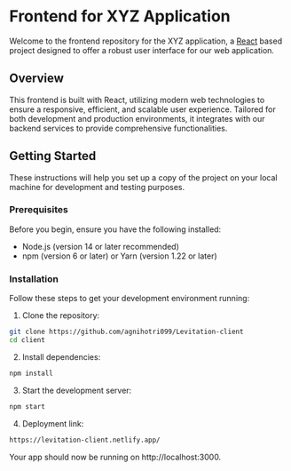 # Frontend for XYZ Application

Welcome to the frontend repository for the XYZ application, a [React](https://reactjs.org/) based project designed to offer a robust user interface for our web application.

## Overview

This frontend is built with React, utilizing modern web technologies to ensure a responsive, efficient, and scalable user experience. Tailored for both development and production environments, it integrates with our backend services to provide comprehensive functionalities.

## Getting Started

These instructions will help you set up a copy of the project on your local machine for development and testing purposes.

### Prerequisites

Before you begin, ensure you have the following installed:
- Node.js (version 14 or later recommended)
- npm (version 6 or later) or Yarn (version 1.22 or later)

### Installation

Follow these steps to get your development environment running:

1. Clone the repository:

```bash
git clone https://github.com/agnihotri099/Levitation-client
cd client
```

2. Install dependencies:

```bash
npm install
```

3. Start the development server:
```bash
npm start
```

4. Deployment link:
```bash
https://levitation-client.netlify.app/
```
Your app should now be running on http://localhost:3000.


